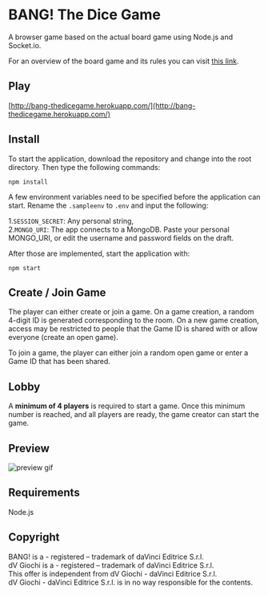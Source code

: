# BANG! The Dice Game
A browser game based on the actual board game using Node.js and Socket.io.

For an overview of the board game and its rules you can visit [this link](https://www.ultraboardgames.com/bang/dice-game-rules.php).

## Play 
[http://bang-thedicegame.herokuapp.com/](http://bang-thedicegame.herokuapp.com/)

## Install
To start the application, download the repository and change into the root directory. Then type the following commands:
```
npm install
```
A few environment variables need to be specified before the application can start. Rename the `.sampleenv` to `.env` and input the following:

1.`SESSION_SECRET`: Any personal string,  
2.`MONGO_URI`: The app connects to a MongoDB. Paste your personal MONGO_URI, or edit the username and password fields on the draft.

After those are implemented, start the application with:
```
npm start
```

## Create / Join Game
The player can either create or join a game. On a game creation, a random 4-digit ID is generated corresponding to the room. On a new game creation, access may be restricted to people that the Game ID is shared with or allow everyone (create an open game).

To join a game, the player can either join a random open game or enter a Game ID that has been shared.

## Lobby
A **minimum of 4 players** is required to start a game. Once this minimum number is reached, and all players are ready, the game creator can start the game.

## Preview
![preview gif](https://github.com/gusleak/bang-the-dice-game/blob/master/preview.gif)

## Requirements
Node.js

## Copyright
BANG! is a - registered – trademark of daVinci Editrice S.r.l.  
dV Giochi is a - registered – trademark of daVinci Editrice S.r.l.  
This offer is independent from dV Giochi - daVinci Editrice S.r.l.  
dV Giochi - daVinci Editrice S.r.l. is in no way responsible for the contents. 
